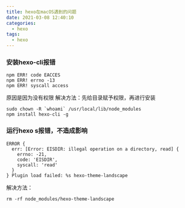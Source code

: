```yaml
---
title: hexo在macOS遇到的问题
date: 2021-03-08 12:40:10
categories:
  - hexo
tags:
  - hexo
---
```


### 安装hexo-cli报错

```
npm ERR! code EACCES
npm ERR! errno -13
npm ERR! syscall access
```

<!-- more -->

原因是因为没有权限
解决方法：先给目录赋予权限，再进行安装

```
sudo chown -R `whoami` /usr/local/lib/node_modules
npm install hexo-cli -g
```

### 运行hexo s报错，不造成影响

```
ERROR {
  err: [Error: EISDIR: illegal operation on a directory, read] {
    errno: -21,
    code: 'EISDIR',
    syscall: 'read'
  }
} Plugin load failed: %s hexo-theme-landscape
```

解决方法：

```
rm -rf node_modules/hexo-theme-landscape
```